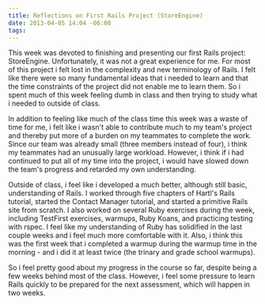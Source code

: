 ```yaml
---
title: Reflections on First Rails Project (StoreEngine)
date: 2013-04-05 14:04 -06:00
tags:
---
```


This week was devoted to finishing and presenting our first Rails project: StoreEngine. Unfortunately, it was not a great experience for me. For most of this project i felt lost in the complexity and new terminology of Rails. I felt like there were so many fundamental ideas that i needed to learn and that the time constraints of the project did not enable me to learn them. So i spent much of this week feeling dumb in class and then trying to study what i needed to outside of class.

In addition to feeling like much of the class time this week was a waste of time for me, i felt like i wasn't able to contribute much to my team's project and thereby put more of a burden on my teammates to complete the work. Since our team was already small (three members instead of four), i think my teammates had an unusually large workload. However, i think if i had continued to put all of my time into the project, i would have slowed down the team's progress and retarded my own understanding.

Outside of class, i feel like i developed a much better, although still basic, understanding of Rails. I worked through five chapters of Hartl's Rails tutorial, started the Contact Manager tutorial, and started a primitive Rails site from scratch. I also worked on several Ruby exercises during the week, including TestFirst exercises, warmups, Ruby Koans, and practicing testing with rspec. I feel like my understanding of Ruby has solidified in the last couple weeks and i feel much more comfortable with it. Also, i think this was the first week that i completed a warmup during the warmup time in the morning - and i did it at least twice (the trinary and grade school warmups).

So i feel pretty good about my progress in the course so far, despite being a few weeks behind most of the class. However, i feel some pressure to learn Rails quickly to be prepared for the next assessment, which will happen in two weeks.